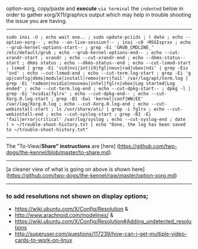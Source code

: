 option-xorg, copy/paste and **execute** `via terminal` the `indented` below in order to gather xorg/X11/graphics output which may help in trouble shooting the issue you are having. 
***
`
 sudo inxi -U ;
 echo wait one.. ;
 sudo update-pciids ;
 (
  date ;
  echo --option-xorg-- ;
  echo --on-live-session?-- ;
  inxi -c0 -MSGIsprxx ;
  echo --grub-kernel-options-start-- ;
  grep -Ei 'GRUB_CMDLINE_' /etc/default/grub ;
  echo --grub-kernel-options-end-- ;
  echo --cut-xrandr-start ;
  xrandr ;
  echo --cut-xrandr-end ;
  echo --dkms-status--start ;
  dkms status ;
  echo --dkms-status--end ;
  echo --cut-lsmod-start ;
  lsmod | grep -Ei 'vid|nvi|int|i9|fgl|nouv|rad|vbox|ndi' | grep -Eiv 'snd' ;
  echo --cut-lsmod-end ;
  echo --cut-term.log-start ;
  grep -Ei 'g up|config|dkms|module|install|remov|err|fail' /var/log/apt/term.log | grep -Ei 'radeon|nvidia|nouveau|intel|fglrx|vbox|Log started|Log ended' ;
  echo --cut-term.log-end ;
  echo --cut-dpkg-start-- ;
  dpkg -l | grep -Ei 'nvidia|fglrx' ;
  echo --cut-dpkg-end-- ;
  echo --cut-Xorg.0.log-start ;
  grep -B1 -Ewi 'kernel|conf|WW|EE' /var/log/Xorg.0.log ;
  echo --cut-Xorg.0.log-end ;
  echo --cut-webinstall-start ;
  ls /usr/share/ati/ | grep -i fglrx ;
  echo --cut-webinstall-end ;
  echo --cut-syslog-start ;
  grep -B1 -Ei 'fail|error|critical' /var/log/syslog ;
  echo --cut-syslog-end ;
  date 
  ) > ~/trouble-shoot-history.txt | echo "Done, the log has been saved to ~/trouble-shoot-history.txt"
`
***
The "To-View/**Share" instructions** are [here] (https://github.com/two-dogs/the-kennel/blob/master/to-share.md).
***
[a cleaner view of what is going on above is shown here] (https://github.com/two-dogs/the-kennel/raw/master/option-xorg.md)
***
### to **add resolutions not shown** on display options; 
* https://wiki.ubuntu.com/X/Config/Resolution & 
* http://www.arachnoid.com/modelines/ & 
* https://wiki.ubuntu.com/X/Config/Resolution#Adding_undetected_resolutions
* http://superuser.com/questions/117239/how-can-i-get-multiple-video-cards-to-work-on-linux
